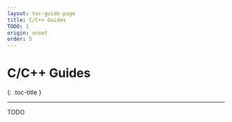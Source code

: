 ```yaml
---
layout: toc-guide-page
title: C/C++ Guides
TODO: 1
origin: unset
order: 5
---
```


# C/C++ Guides
{: .toc-title }

---

TODO
